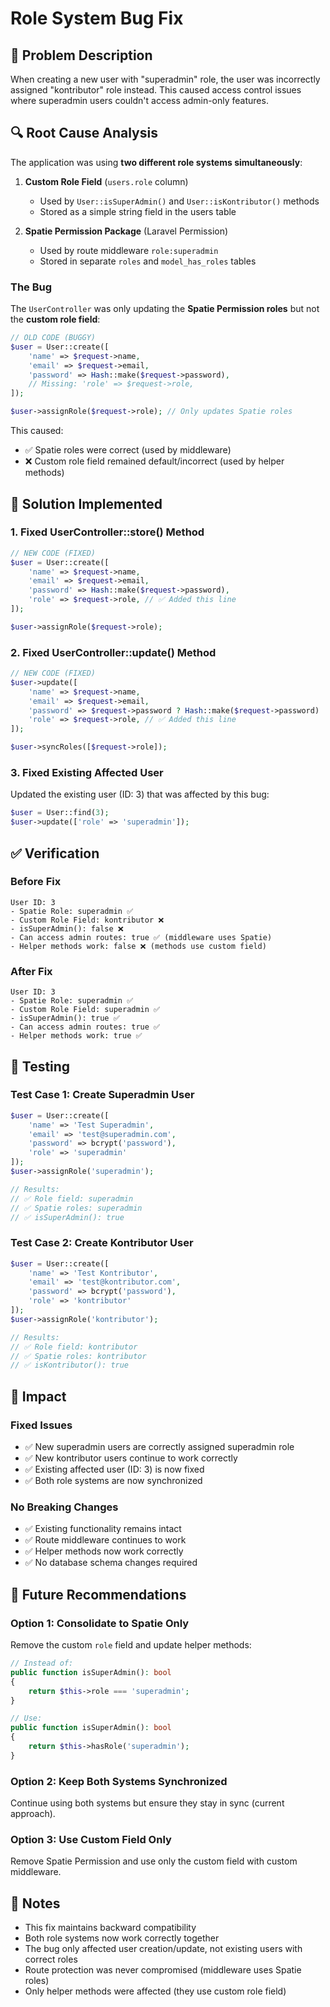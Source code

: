 # Role System Bug Fix

## 🐛 Problem Description

When creating a new user with "superadmin" role, the user was incorrectly assigned "kontributor" role instead. This caused access control issues where superadmin users couldn't access admin-only features.

## 🔍 Root Cause Analysis

The application was using **two different role systems simultaneously**:

1. **Custom Role Field** (`users.role` column)
   - Used by `User::isSuperAdmin()` and `User::isKontributor()` methods
   - Stored as a simple string field in the users table

2. **Spatie Permission Package** (Laravel Permission)
   - Used by route middleware `role:superadmin`
   - Stored in separate `roles` and `model_has_roles` tables

### The Bug

The `UserController` was only updating the **Spatie Permission roles** but not the **custom role field**:

```php
// OLD CODE (BUGGY)
$user = User::create([
    'name' => $request->name,
    'email' => $request->email,
    'password' => Hash::make($request->password),
    // Missing: 'role' => $request->role,
]);

$user->assignRole($request->role); // Only updates Spatie roles
```

This caused:
- ✅ Spatie roles were correct (used by middleware)
- ❌ Custom role field remained default/incorrect (used by helper methods)

## 🔧 Solution Implemented

### 1. Fixed UserController::store() Method

```php
// NEW CODE (FIXED)
$user = User::create([
    'name' => $request->name,
    'email' => $request->email,
    'password' => Hash::make($request->password),
    'role' => $request->role, // ✅ Added this line
]);

$user->assignRole($request->role);
```

### 2. Fixed UserController::update() Method

```php
// NEW CODE (FIXED)
$user->update([
    'name' => $request->name,
    'email' => $request->email,
    'password' => $request->password ? Hash::make($request->password) : $user->password,
    'role' => $request->role, // ✅ Added this line
]);

$user->syncRoles([$request->role]);
```

### 3. Fixed Existing Affected User

Updated the existing user (ID: 3) that was affected by this bug:

```php
$user = User::find(3);
$user->update(['role' => 'superadmin']);
```

## ✅ Verification

### Before Fix
```
User ID: 3
- Spatie Role: superadmin ✅
- Custom Role Field: kontributor ❌
- isSuperAdmin(): false ❌
- Can access admin routes: true ✅ (middleware uses Spatie)
- Helper methods work: false ❌ (methods use custom field)
```

### After Fix
```
User ID: 3
- Spatie Role: superadmin ✅
- Custom Role Field: superadmin ✅
- isSuperAdmin(): true ✅
- Can access admin routes: true ✅
- Helper methods work: true ✅
```

## 🧪 Testing

### Test Case 1: Create Superadmin User
```php
$user = User::create([
    'name' => 'Test Superadmin',
    'email' => 'test@superadmin.com',
    'password' => bcrypt('password'),
    'role' => 'superadmin'
]);
$user->assignRole('superadmin');

// Results:
// ✅ Role field: superadmin
// ✅ Spatie roles: superadmin
// ✅ isSuperAdmin(): true
```

### Test Case 2: Create Kontributor User
```php
$user = User::create([
    'name' => 'Test Kontributor',
    'email' => 'test@kontributor.com',
    'password' => bcrypt('password'),
    'role' => 'kontributor'
]);
$user->assignRole('kontributor');

// Results:
// ✅ Role field: kontributor
// ✅ Spatie roles: kontributor
// ✅ isKontributor(): true
```

## 🚀 Impact

### Fixed Issues
- ✅ New superadmin users are correctly assigned superadmin role
- ✅ New kontributor users continue to work correctly
- ✅ Existing affected user (ID: 3) is now fixed
- ✅ Both role systems are now synchronized

### No Breaking Changes
- ✅ Existing functionality remains intact
- ✅ Route middleware continues to work
- ✅ Helper methods now work correctly
- ✅ No database schema changes required

## 🔮 Future Recommendations

### Option 1: Consolidate to Spatie Only
Remove the custom `role` field and update helper methods:

```php
// Instead of:
public function isSuperAdmin(): bool
{
    return $this->role === 'superadmin';
}

// Use:
public function isSuperAdmin(): bool
{
    return $this->hasRole('superadmin');
}
```

### Option 2: Keep Both Systems Synchronized
Continue using both systems but ensure they stay in sync (current approach).

### Option 3: Use Custom Field Only
Remove Spatie Permission and use only the custom field with custom middleware.

## 📝 Notes

- This fix maintains backward compatibility
- Both role systems now work correctly together
- The bug only affected user creation/update, not existing users with correct roles
- Route protection was never compromised (middleware uses Spatie roles)
- Only helper methods were affected (they use custom role field)
